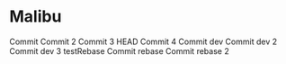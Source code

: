 # Malibu
Commit
Commit 2
Commit 3
HEAD
Commit 4
Commit dev 
Commit dev 2 
Commit dev 3
testRebase
Commit rebase
Commit rebase 2